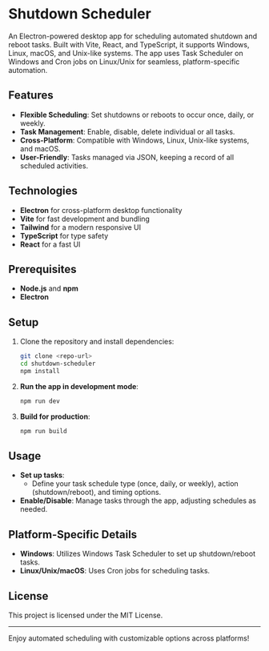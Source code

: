 # Shutdown Scheduler

An Electron-powered desktop app for scheduling automated shutdown and reboot tasks. Built with Vite, React, and TypeScript, it supports Windows, Linux, macOS, and Unix-like systems. The app uses Task Scheduler on Windows and Cron jobs on Linux/Unix for seamless, platform-specific automation.

## Features

- **Flexible Scheduling**: Set shutdowns or reboots to occur once, daily, or weekly.
- **Task Management**: Enable, disable, delete individual or all tasks.
- **Cross-Platform**: Compatible with Windows, Linux, Unix-like systems, and macOS.
- **User-Friendly**: Tasks managed via JSON, keeping a record of all scheduled activities.
  
## Technologies

- **Electron** for cross-platform desktop functionality
- **Vite** for fast development and bundling
- **Tailwind** for a modern responsive UI
- **TypeScript** for type safety
- **React** for a fast UI

## Prerequisites

- **Node.js** and **npm**
- **Electron**

## Setup

1. Clone the repository and install dependencies:

   ```bash
   git clone <repo-url>
   cd shutdown-scheduler
   npm install
   ```

2. **Run the app in development mode**:

   ```bash
   npm run dev
   ```

3. **Build for production**:

   ```bash
   npm run build
   ```

## Usage

- **Set up tasks**:
  - Define your task schedule type (once, daily, or weekly), action (shutdown/reboot), and timing options.
- **Enable/Disable**: Manage tasks through the app, adjusting schedules as needed.

## Platform-Specific Details

- **Windows**: Utilizes Windows Task Scheduler to set up shutdown/reboot tasks.
- **Linux/Unix/macOS**: Uses Cron jobs for scheduling tasks.

## License

This project is licensed under the MIT License.

---

Enjoy automated scheduling with customizable options across platforms!
